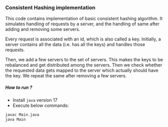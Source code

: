 ### Consistent Hashing implementation

This code contains implementation of basic consistent hashing algorithm. It simulates handling of requests by a server, and the handling of same after adding and removing some servers.

Every request is associated with an id, which is also called a key.
Initially, a server contains all the data (i.e. has all the keys) and handles those requests.

Then, we add a few servers to the set of servers. This makes the keys to be rebalanced and get distributed among the servers.
Then we check whether the requested data gets mapped to the server which actually should have the key.
We repeat the same after removing a few servers.


##### How to run ?

- Install `java` version 17
- Execute below commands:
```bash
javac Main.java
java Main
```


